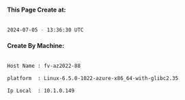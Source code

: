 
   
#### This Page Create at:

```bash

2024-07-05 - 13:36:30 UTC

```

#### Create By Machine:

```bash

Host Name : fv-az2022-88

platform  : Linux-6.5.0-1022-azure-x86_64-with-glibc2.35

Ip Local  : 10.1.0.149

```

